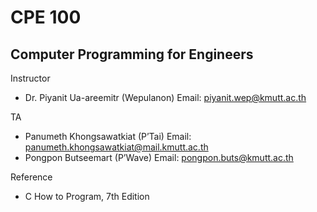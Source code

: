 # CPE 100

## Computer Programming for Engineers

Instructor

- Dr. Piyanit Ua-areemitr (Wepulanon)
  Email: piyanit.wep@kmutt.ac.th

TA

- Panumeth Khongsawatkiat (P’Tai)
  Email: panumeth.khongsawatkiat@mail.kmutt.ac.th
- Pongpon Butseemart (P’Wave)
  Email: pongpon.buts@kmutt.ac.th

Reference

- C How to Program, 7th Edition
